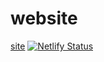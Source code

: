 # website

<a target = 'blank' href = 'https://hesuhesu.netlify.app/'>site</a> [![Netlify Status](https://api.netlify.com/api/v1/badges/f8936d78-57ab-4128-8e7f-dcc3d9823c31/deploy-status)](https://app.netlify.com/sites/hesuhesu/deploys)

